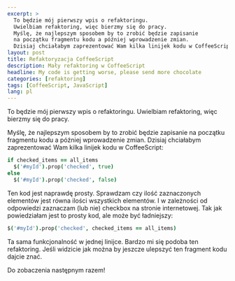 ```yaml
---
excerpt: >
  To będzie mój pierwszy wpis o refaktoringu.
  Uwielbiam refaktoring, więc bierzmy się do pracy.
  Myślę, że najlepszym sposobem by to zrobić będzie zapisanie
  na początku fragmentu kodu a później wprowadzenie zmian.
  Dzisiaj chciałabym zaprezentować Wam kilka linijek kodu w CoffeeScript...
layout: post
title: Refaktoryzacja CoffeeScript
description: Mały refaktoring w CoffeeScript
headline: My code is getting worse, please send more chocolate
categories: [refaktoring]
tags: [CoffeeScript, JavaScript]
lang: pl
---
```


To będzie mój pierwszy wpis o refaktoringu. Uwielbiam refaktoring, więc bierzmy się do pracy.

Myślę, że najlepszym sposobem by to zrobić będzie zapisanie na początku fragmentu kodu a później wprowadzenie zmian. Dzisiaj chciałabym zaprezentować Wam kilka linijek kodu w CoffeeScript:

```coffeescript
if checked_items == all_items
  $('#myId').prop('checked', true)
else
  $('#myId').prop('checked', false)
```

Ten kod jest naprawdę prosty. Sprawdzam czy ilość zaznaczonych elementów jest równa ilości wszystkich elementów. I w zależności od odpowiedzi zaznaczam (lub nie) checkbox na stronie internetowej. Tak jak powiedziałam jest to prosty kod, ale może być ładniejszy:

```coffeescript
$('#myId').prop('checked', checked_items == all_items)
```

Ta sama funkcjonalność w jednej linijce. Bardzo mi się podoba ten refaktoring. Jeśli widzicie jak można by jeszcze ulepszyć ten fragment kodu dajcie znać.

Do zobaczenia następnym razem!

